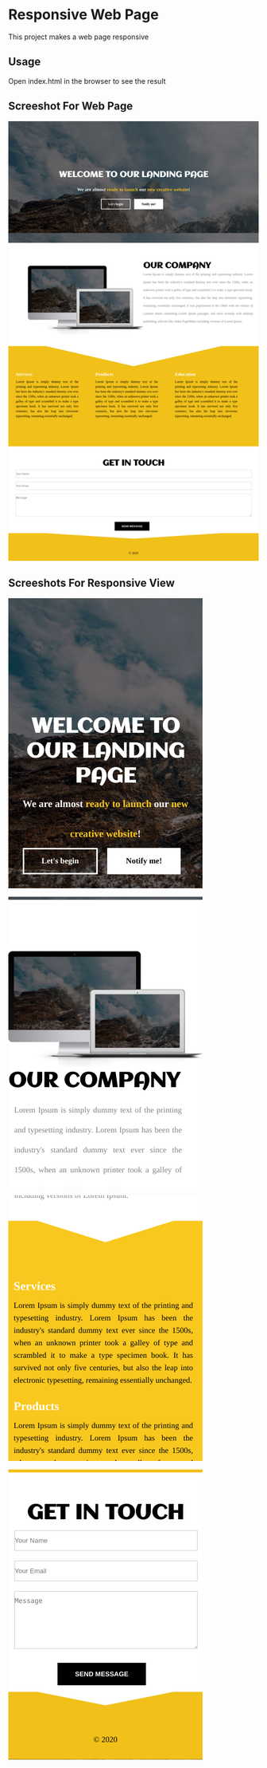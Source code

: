 # Responsive Web Page
This project makes a web page responsive

## Usage
Open index.html in the browser to see the result

## Screeshot For Web Page
![Test Image ](images/web_view.png)

## Screeshots For Responsive View
![Test Image ](images/mobile_response1.png)

![Test Image ](images/mobile_response2.png)

![Test Image ](images/mobile_response3.png)

![Test Image ](images/mobile_response4.png)

